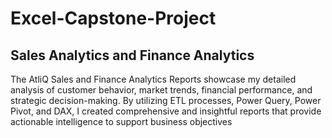 # Excel-Capstone-Project
## Sales Analytics and Finance Analytics<br>
The AtliQ Sales and Finance Analytics Reports showcase my detailed analysis of customer behavior, market trends, financial performance, and strategic decision-making. By utilizing ETL processes, Power Query, Power Pivot, and DAX, I created comprehensive and insightful reports that provide actionable intelligence to support business objectives<br>
